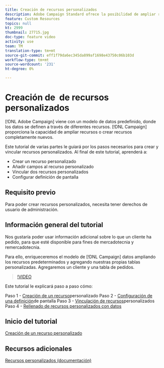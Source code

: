 ```yaml
---
title: Creación de recursos personalizados
description: Adobe Campaign Standard ofrece la posibilidad de ampliar recursos o crear recursos totalmente nuevos. Este tutorial de varias partes le guiará por los pasos necesarios para crear y vincular recursos personalizados.
feature: Custom Resources
topics: null
kt: 2999
thumbnail: 27715.jpg
doc-type: feature video
activity: use
team: TM
translation-type: tm+mt
source-git-commit: eff1f79da6ec345da899af1698e43750c06b103d
workflow-type: tm+mt
source-wordcount: '231'
ht-degree: 0%

---
```



# Creación de &#x200B; de recursos personalizados

[!DNL Adobe Campaign] viene con un modelo de datos predefinido, donde los datos se definen a través de diferentes recursos. [!DNL Campaign] proporciona la capacidad de ampliar recursos o crear recursos completamente nuevos.

Este tutorial de varias partes le guiará por los pasos necesarios para crear y vincular recursos personalizados. Al final de este tutorial, aprenderá a:

* Crear un recurso personalizado
* Añadir campos al recurso personalizado
* Vincular dos recursos personalizados
* Configurar definición de pantalla

## Requisito previo

Para poder crear recursos personalizados, necesita tener derechos de usuario de administración.

## Información general del tutorial

Nos gustaría poder usar información adicional sobre lo que un cliente ha pedido, para que esté disponible para fines de mercadotecnia y remercadotecnia.

Para ello, enriqueceremos el modelo de [!DNL Campaign] datos ampliando los recursos predeterminados y agregando nuestras propias tablas personalizadas. Agregaremos un cliente y una tabla de pedidos.

>[!VIDEO](https://video.tv.adobe.com/v/27715?quality=9)

Este tutorial le explicará paso a paso cómo:

Paso 1 - [Creación de un recurso](./creating-a-custom-resource)personalizado Paso 2 - [Configuración de una definición](./configuring-a-screen-definition-for-a-custom-resource.md)de pantalla Paso 3 - [Vinculación de recursos](./linking-custom-resources.md)personalizados Paso 4 - [Rellenado de recursos personalizados con datos](./populate-custom-resources-with-data.md)

## Inicio del tutorial

[Creación de un recurso personalizado](./create-a-custom-resource)

## Recursos adicionales

[Recursos personalizados (documentación)](https://experienceleague.adobe.com/docs/campaign-standard/using/working-with-apis/global-concepts/custom-resources.html)
